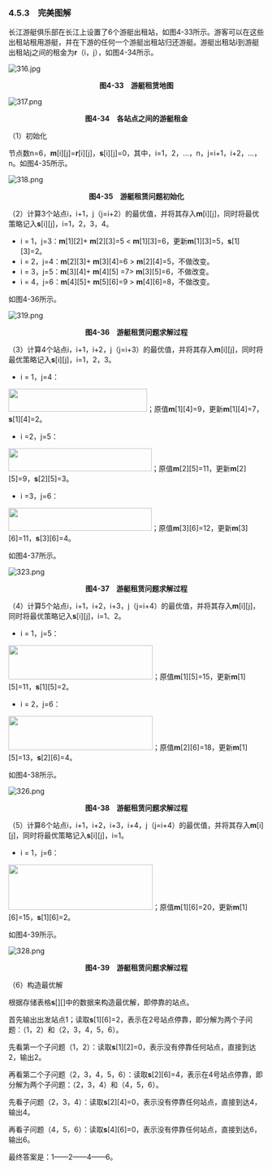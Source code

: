 ### 4.5.3　完美图解

长江游艇俱乐部在长江上设置了6个游艇出租站，如图4-33所示。游客可以在这些出租站租用游艇，并在下游的任何一个游艇出租站归还游艇。游艇出租站i到游艇出租站j之间的租金为**r**（i，j），如图4-34所示。

![316.jpg](../images/316.jpg)
<center class="my_markdown"><b class="my_markdown">图4-33　游艇租赁地图</b></center>

![317.png](../images/317.png)
<center class="my_markdown"><b class="my_markdown">图4-34　各站点之间的游艇租金</b></center>

（1）初始化

节点数n=6，**m**[i][j]=**r**[i][j]，**s**[i][j]=0，其中，i=1，2，…，n，j=i+1，i+2，…，n。如图4-35所示。

![318.png](../images/318.png)
<center class="my_markdown"><b class="my_markdown">图4-35　游艇租赁问题初始化</b></center>

（2）计算3个站点i，i+1，j（j=i+2）的最优值，并将其存入**m**[i][j]，同时将最优策略记入**s**[i][j]，i=1，2，3，4。

+ i = 1，j=3：**m**[1][2]+ **m**[2][3]=5 < **m**[1][3]=6，更新**m**[1][3]=5，**s**[1][3]=2。
+ i = 2，j=4：**m**[2][3]+ **m**[3][4]=6 > **m**[2][4]=5，不做改变。
+ i = 3，j=5：**m**[3][4]+ **m**[4][5] =7> **m**[3][5]=6，不做改变。
+ i = 4，j=6：**m**[4][5]+ **m**[5][6]=9 > **m**[4][6]=8，不做改变。

如图4-36所示。

![319.png](../images/319.png)
<center class="my_markdown"><b class="my_markdown">图4-36　游艇租赁问题求解过程</b></center>

（3）计算4个站点i，i+1，i+2，j（j=i+3）的最优值，并将其存入**m**[i][j]，同时将最优策略记入**s**[i][j]，i=1，2，3。

+ i = 1，j=4：

<img class="my_markdown" src="../images/320.gif" style="width:273px;  height: 45px; "/>；原值**m**[1][4]=9，更新**m**[1][4]=7，**s**[1][4]=2。

+ i =2，j=5：

<img class="my_markdown" src="../images/321.gif" style="width:282px;  height: 45px; "/>；原值**m**[2][5]=11，更新**m**[2][5]=9，**s**[2][5]=3。

+ i =3，j=6：

<img class="my_markdown" src="../images/322.gif" style="width:282px;  height: 45px; "/>；原值**m**[3][6]=12，更新**m**[3][6]=11，**s**[3][6]=4。

如图4-37所示。

![323.png](../images/323.png)
<center class="my_markdown"><b class="my_markdown">图4-37　游艇租赁问题求解过程</b></center>

（4）计算5个站点i，i+1，i+2，i+3，j（j=i+4）的最优值，并将其存入**m**[i][j]，同时将最优策略记入**s**[i][j]，i=1、2。

+ i = 1，j=5：

<img class="my_markdown" src="../images/324.gif" style="width:284px;  height: 67px; "/>；原值**m**[1][5]=15，更新**m**[1][5]=11，**s**[1][5]=2。

+ i = 2，j=6：

<img class="my_markdown" src="../images/325.gif" style="width:284px;  height: 67px; "/>；原值**m**[2][6]=18，更新**m**[1][5]=13，**s**[2][6]=4。

如图4-38所示。

![326.png](../images/326.png)
<center class="my_markdown"><b class="my_markdown">图4-38　游艇租赁问题求解过程</b></center>

（5）计算6个站点i，i+1，i+2，i+3，i+4，j（j=i+4）的最优值，并将其存入**m**[i][j]，同时将最优策略记入**s**[i][j]，i=1。

+ i = 1，j=6：

<img class="my_markdown" src="../images/327.gif" style="width:284px;  height: 89px; "/>；原值**m**[1][6]=20，更新**m**[1][6]=15，**s**[1][6]=2。

如图4-39所示。

![328.png](../images/328.png)
<center class="my_markdown"><b class="my_markdown">图4-39　游艇租赁问题求解过程</b></center>

（6）构造最优解

根据存储表格**s**[][]中的数据来构造最优解，即停靠的站点。

首先输出出发站点1；读取**s**[1][6]=2，表示在2号站点停靠，即分解为两个子问题：（1，2）和（2，3，4，5，6）。

先看第一个子问题（1，2）：读取**s**[1][2]=0，表示没有停靠任何站点，直接到达2，输出2。

再看第二个子问题（2，3，4，5，6）：读取**s**[2][6]=4，表示在4号站点停靠，即分解为两个子问题：（2，3，4）和（4，5，6）。

先看子问题（2，3，4）：读取**s**[2][4]=0，表示没有停靠任何站点，直接到达4，输出4。

再看子问题（4，5，6）：读取**s**[4][6]=0，表示没有停靠任何站点，直接到达6，输出6。

最终答案是：1——2——4——6。

